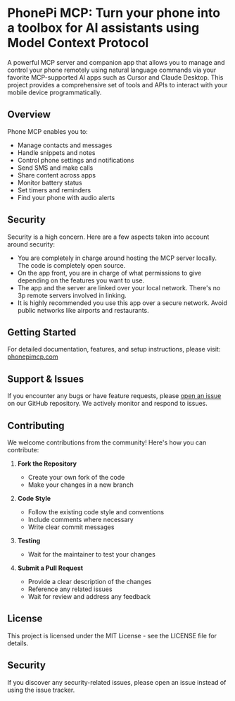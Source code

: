 # PhonePi MCP: Turn your phone into a toolbox for AI assistants using Model Context Protocol

A powerful MCP server and companion app that allows you to manage and control your phone remotely using natural language commands via your favorite MCP-supported AI apps such as Cursor and Claude Desktop. This project provides a comprehensive set of tools and APIs to interact with your mobile device programmatically.

## Overview

Phone MCP enables you to:
- Manage contacts and messages
- Handle snippets and notes
- Control phone settings and notifications
- Send SMS and make calls
- Share content across apps
- Monitor battery status
- Set timers and reminders
- Find your phone with audio alerts

## Security
Security is a high concern. Here are a few aspects taken into account around security:
- You are completely in charge around hosting the MCP server locally. The code is completely open source.
- On the app front, you are in charge of what permissions to give depending on the features you want to use.
- The app and the server are linked over your local network. There's no 3p remote servers involved in linking.
- It is highly recommended you use this app over a secure network. Avoid public networks like airports and restaurants.

## Getting Started

For detailed documentation, features, and setup instructions, please visit:
[phonepimcp.com](https://phonepimcp.com)

## Support & Issues

If you encounter any bugs or have feature requests, please [open an issue](https://github.com/yourusername/phone-mcp/issues) on our GitHub repository. We actively monitor and respond to issues.

## Contributing

We welcome contributions from the community! Here's how you can contribute:

1. **Fork the Repository**
   - Create your own fork of the code
   - Make your changes in a new branch

2. **Code Style**
   - Follow the existing code style and conventions
   - Include comments where necessary
   - Write clear commit messages

3. **Testing**
   - Wait for the maintainer to test your changes

4. **Submit a Pull Request**
   - Provide a clear description of the changes
   - Reference any related issues
   - Wait for review and address any feedback

## License

This project is licensed under the MIT License - see the LICENSE file for details.

## Security

If you discover any security-related issues, please open an issue instead of using the issue tracker.
